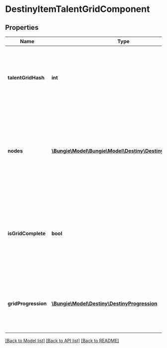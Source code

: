 # DestinyItemTalentGridComponent

## Properties
Name | Type | Description | Notes
------------ | ------------- | ------------- | -------------
**talentGridHash** | **int** | Most items don&#39;t have useful talent grids anymore, but Builds in particular still do.  You can use this hash to lookup the DestinyTalentGridDefinition attached to this item, which will be crucial for understanding the node values on the item. | [optional] 
**nodes** | [**\Bungie\Model\\Bungie\Model\Destiny\DestinyTalentNode[]**](DestinyTalentNode.md) | Detailed information about the individual nodes in the talent grid.  A node represents a single visual \&quot;pip\&quot; in the talent grid or Build detail view, though each node may have multiple \&quot;steps\&quot; which indicate the actual bonuses and visual representation of that node. | [optional] 
**isGridComplete** | **bool** | Indicates whether the talent grid on this item is completed, and thus whether it should have a gold border around it.  Only will be true if the item actually *has* a talent grid, and only then if it is completed (i.e. every exclusive set has an activated node, and every non-exclusive set node has been activated) | [optional] 
**gridProgression** | [**\Bungie\Model\Destiny\DestinyProgression**](DestinyProgression.md) | If the item has a progression, it will be detailed here. A progression means that the item can gain experience. Thresholds of experience are what determines whether and when a talent node can be activated. | [optional] 

[[Back to Model list]](../README.md#documentation-for-models) [[Back to API list]](../README.md#documentation-for-api-endpoints) [[Back to README]](../README.md)


